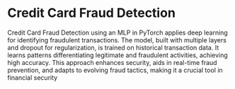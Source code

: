 # Credit Card Fraud Detection
 Credit Card Fraud Detection using an MLP in PyTorch applies deep learning for identifying fraudulent transactions. The model, built with multiple layers and dropout for regularization, is trained on historical transaction data. It learns patterns differentiating legitimate and fraudulent activities, achieving high accuracy. This approach enhances security, aids in real-time fraud prevention, and adapts to evolving fraud tactics, making it a crucial tool in financial security
